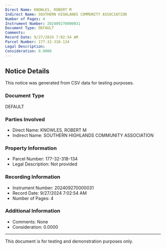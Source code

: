 ```yaml
---
Direct Name: KNOWLES, ROBERT M
Indirect Name: SOUTHERN HIGHLANDS COMMUNITY ASSOCIATION
Number of Pages: 4
Instrument Number: 202409270000031
Document Type: DEFAULT
Comments: 
Record Date: 9/27/2024 7:02:54 AM
Parcel Number: 177-32-318-134
Legal Description: 
Consideration: 0.0000
---
```


## Notice Details

This notice was generated from CSV data for testing purposes.

### Document Type
DEFAULT

### Parties Involved
- Direct Name: KNOWLES, ROBERT M
- Indirect Name: SOUTHERN HIGHLANDS COMMUNITY ASSOCIATION

### Property Information
- Parcel Number: 177-32-318-134
- Legal Description: Not provided

### Recording Information
- Instrument Number: 202409270000031
- Record Date: 9/27/2024 7:02:54 AM
- Number of Pages: 4

### Additional Information
- Comments: None
- Consideration: 0.0000

---

This document is for testing and demonstration purposes only.
